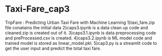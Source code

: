 # Taxi-Fare_cap3
TripFare : Predicting Urban Taxi Fare with Machine Learning
1)taxi_fare.zip file conatains the initial data
2)caps3.ipynb is a data clean up code and cleaned.zip is created out of it.
3)caps3.1.ipynb is data preprocessing code and preProcessed.csv is created.
4)caps3.2.ipynb is ML model code and trained model is stored as linear_model.pkl.
5)cap3.py is a streamlit code to get the user input and predict the total taxi fare. 
